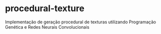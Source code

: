 # procedural-texture
Implementação de geração procedural de texturas utilizando Programação Genética e Redes Neurais Convolucionais
